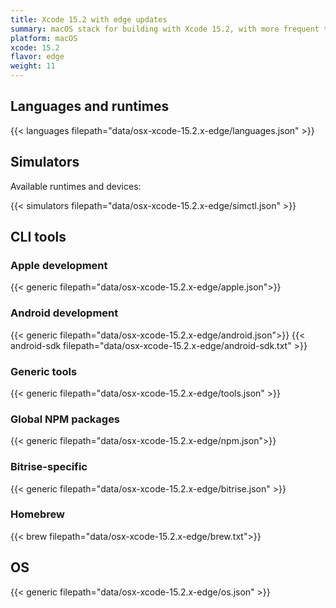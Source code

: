 ```yaml
---
title: Xcode 15.2 with edge updates
summary: macOS stack for building with Xcode 15.2, with more frequent tool updates
platform: macOS
xcode: 15.2
flavor: edge
weight: 11
---
```


## Languages and runtimes

{{< languages filepath="data/osx-xcode-15.2.x-edge/languages.json" >}}

## Simulators

Available runtimes and devices:

{{< simulators filepath="data/osx-xcode-15.2.x-edge/simctl.json" >}}

## CLI tools

### Apple development

{{< generic filepath="data/osx-xcode-15.2.x-edge/apple.json">}}

### Android development

{{< generic filepath="data/osx-xcode-15.2.x-edge/android.json">}}
{{< android-sdk filepath="data/osx-xcode-15.2.x-edge/android-sdk.txt" >}}

### Generic tools

{{< generic filepath="data/osx-xcode-15.2.x-edge/tools.json" >}}

### Global NPM packages

{{< generic filepath="data/osx-xcode-15.2.x-edge/npm.json">}}

### Bitrise-specific

{{< generic filepath="data/osx-xcode-15.2.x-edge/bitrise.json" >}}

### Homebrew

{{< brew filepath="data/osx-xcode-15.2.x-edge/brew.txt">}}

## OS

{{< generic filepath="data/osx-xcode-15.2.x-edge/os.json" >}}
